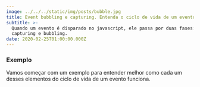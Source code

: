 ```yaml
---
image: ../../../static/img/posts/bubble.jpg
title: Event bubbling e capturing. Entenda o ciclo de vida de um evento do DOM.
subtitle: >-
  Quando um evento é disparado no javascript, ele passa por duas fases:
  capturing e bubbling.
date: 2020-02-25T01:00:00.000Z
---
```

### Exemplo

Vamos começar com um exemplo para entender melhor como cada um desses elementos do ciclo de vida de um evento funciona.